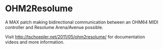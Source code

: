 OHM2Resolume
============

A MAX patch making bidirectional communication between an OHM64 MIDI controller and Resolume Arena/Avenue possible.

Visit http://tschoepler.net/2011/05/ohm2resolume/ for documentation videos and more information.

